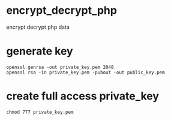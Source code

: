 # encrypt_decrypt_php
encrypt decrypt php data

# generate key
    openssl genrsa -out private_key.pem 2048
    openssl rsa -in private_key.pem -pubout -out public_key.pem

# create full access private_key
    chmod 777 private_key.pem
